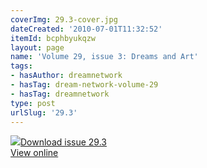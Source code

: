 ```yaml
---
coverImg: 29.3-cover.jpg
dateCreated: '2010-07-01T11:32:52'
itemId: bcphbyukqzw
layout: page
name: 'Volume 29, issue 3: Dreams and Art'
tags:
- hasAuthor: dreamnetwork
- hasTag: dream-network-volume-29
- hasTag: dreamnetwork
type: post
urlSlug: '29.3'
---
```

<img class="card-journal-img" src="../images/29.3-rect.jpg"/><a href="../files/pdfs/Volume_29/29.3_art.pdf" download="">Download issue 29.3</a><br><a href="../files/pdfs/Volume_29/29.3_art.pdf">View online</a>